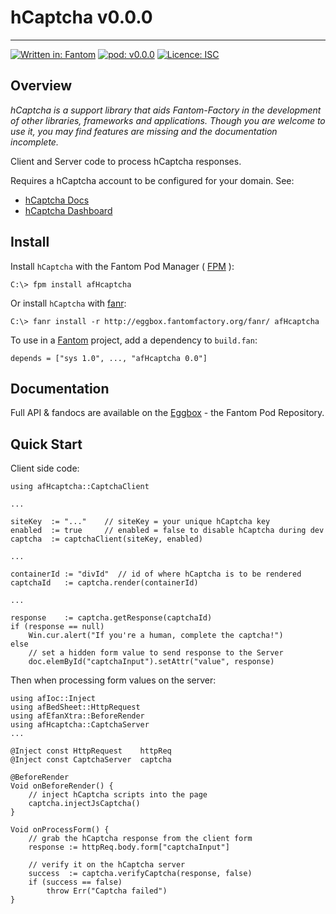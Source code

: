 # hCaptcha v0.0.0
---

[![Written in: Fantom](http://img.shields.io/badge/written%20in-Fantom-lightgray.svg)](https://fantom-lang.org/)
[![pod: v0.0.0](http://img.shields.io/badge/pod-v0.0.0-yellow.svg)](http://eggbox.fantomfactory.org/pods/afHcaptcha)
[![Licence: ISC](http://img.shields.io/badge/licence-ISC-blue.svg)](https://choosealicense.com/licenses/isc/)

## Overview

*hCaptcha is a support library that aids Fantom-Factory in the development of other libraries, frameworks and applications. Though you are welcome to use it, you may find features are missing and the documentation incomplete.*

Client and Server code to process hCaptcha responses.

Requires a hCaptcha account to be configured for your domain. See:

* [hCaptcha Docs](https://docs.hcaptcha.com/)
* [hCaptcha Dashboard](https://dashboard.hcaptcha.com/)


## <a name="Install"></a>Install

Install `hCaptcha` with the Fantom Pod Manager ( [FPM](http://eggbox.fantomfactory.org/pods/afFpm) ):

    C:\> fpm install afHcaptcha

Or install `hCaptcha` with [fanr](https://fantom.org/doc/docFanr/Tool.html#install):

    C:\> fanr install -r http://eggbox.fantomfactory.org/fanr/ afHcaptcha

To use in a [Fantom](https://fantom-lang.org/) project, add a dependency to `build.fan`:

    depends = ["sys 1.0", ..., "afHcaptcha 0.0"]

## <a name="documentation"></a>Documentation

Full API & fandocs are available on the [Eggbox](http://eggbox.fantomfactory.org/pods/afHcaptcha/) - the Fantom Pod Repository.

## Quick Start

Client side code:

    using afHcaptcha::CaptchaClient
    
    ...
    
    siteKey  := "..."    // siteKey = your unique hCaptcha key
    enabled  := true     // enabled = false to disable hCaptcha during dev
    captcha  := captchaClient(siteKey, enabled)
    
    ...
    
    containerId := "divId"  // id of where hCaptcha is to be rendered
    captchaId   := captcha.render(containerId)
    
    ...
    
    response    := captcha.getResponse(captchaId)
    if (response == null)
        Win.cur.alert("If you're a human, complete the captcha!")
    else
        // set a hidden form value to send response to the Server
        doc.elemById("captchaInput").setAttr("value", response)
    

Then when processing form values on the server:

    using afIoc::Inject
    using afBedSheet::HttpRequest
    using afEfanXtra::BeforeRender
    using afHcaptcha::CaptchaServer
    ...
    
    @Inject const HttpRequest    httpReq
    @Inject const CaptchaServer  captcha
    
    @BeforeRender
    Void onBeforeRender() {
        // inject hCaptcha scripts into the page
        captcha.injectJsCaptcha()
    }
    
    Void onProcessForm() {
        // grab the hCaptcha response from the client form
        response := httpReq.body.form["captchaInput"]
    
        // verify it on the hCaptcha server
        success  := captcha.verifyCaptcha(response, false)
        if (success == false)
            throw Err("Captcha failed")
    }
    


